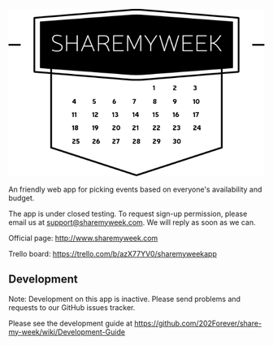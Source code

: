![alt tag](https://github.com/202Forever/share-my-week/blob/master/src/main/resources/static/images/sharemyweek-logo.png)

An friendly web app for picking events based on everyone's availability and budget. 

The app is under closed testing. To request sign-up permission, please email us at support@sharemyweek.com. We will reply as soon as we can.

Official page: http://www.sharemyweek.com

Trello board: https://trello.com/b/azX77YV0/sharemyweekapp

## Development

Note: Development on this app is inactive. Please send problems and requests to our GitHub issues tracker.

Please see the development guide at https://github.com/202Forever/share-my-week/wiki/Development-Guide